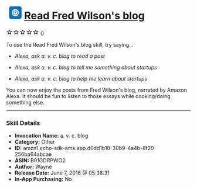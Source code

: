 # &nbsp;<img src="skill_icon" alt="Read Fred Wilson's blog icon" width="36"> [Read Fred Wilson's blog](http://alexa.amazon.com/#skills/amzn1.echo-sdk-ams.app.d0dd1b18-30b9-4a4b-8f20-256ba64abcae)
![0 stars](../../images/ic_star_border_black_18dp_1x.png)![0 stars](../../images/ic_star_border_black_18dp_1x.png)![0 stars](../../images/ic_star_border_black_18dp_1x.png)![0 stars](../../images/ic_star_border_black_18dp_1x.png)![0 stars](../../images/ic_star_border_black_18dp_1x.png) 0

To use the Read Fred Wilson's blog skill, try saying...

* *Alexa, ask a. v. c. blog to read a post*

* *Alexa, ask a. v. c. blog to tell me something about startups*

* *Alexa, ask a. v. c. blog to help me learn about startups*

You can now enjoy the posts from Fred Wilson's blog, narrated by Amazon Alexa. It should be fun to listen to those essays while cooking/doing something else.

***

### Skill Details

* **Invocation Name:** a. v. c. blog
* **Category:** Other
* **ID:** amzn1.echo-sdk-ams.app.d0dd1b18-30b9-4a4b-8f20-256ba64abcae
* **ASIN:** B01GDRPWO2
* **Author:** Wayne
* **Release Date:** June 7, 2016 @ 05:38:31
* **In-App Purchasing:** No

